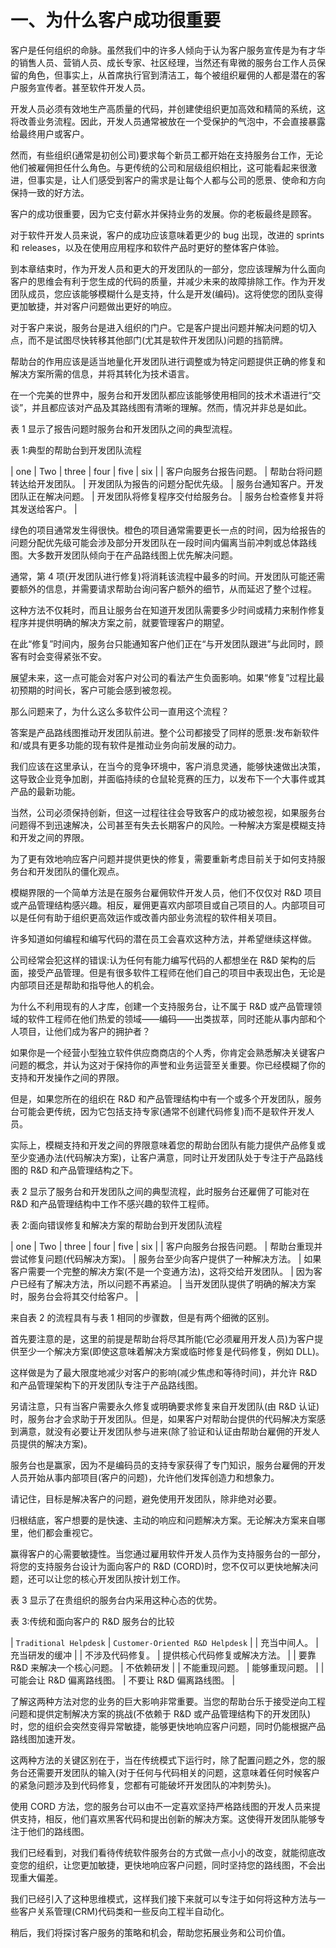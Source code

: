 # 一、为什么客户成功很重要

客户是任何组织的命脉。虽然我们中的许多人倾向于认为客户服务宣传是为有才华的销售人员、营销人员、成长专家、社区经理，当然还有卑微的服务台工作人员保留的角色，但事实上，从首席执行官到清洁工，每个被组织雇佣的人都是潜在的客户服务宣传者。甚至软件开发人员。

开发人员必须有效地生产高质量的代码，并创建使组织更加高效和精简的系统，这将改善业务流程。因此，开发人员通常被放在一个受保护的气泡中，不会直接暴露给最终用户或客户。

然而，有些组织(通常是初创公司)要求每个新员工都开始在支持服务台工作，无论他们被雇佣担任什么角色。与更传统的公司和层级组织相比，这可能看起来很激进，但事实是，让人们感受到客户的需求是让每个人都与公司的愿景、使命和方向保持一致的好方法。

客户的成功很重要，因为它支付薪水并保持业务的发展。你的老板最终是顾客。

对于软件开发人员来说，客户的成功应该意味着更少的 bug 出现，改进的 sprints 和 releases，以及在使用应用程序和软件产品时更好的整体客户体验。

到本章结束时，作为开发人员和更大的开发团队的一部分，您应该理解为什么面向客户的思维会有利于您生成的代码的质量，并减少未来的故障排除工作。作为开发团队成员，您应该能够模糊什么是支持，什么是开发(编码)。这将使您的团队变得更加敏捷，并对客户问题做出更好的响应。

对于客户来说，服务台是进入组织的门户。它是客户提出问题并解决问题的切入点，而不是试图尽快转移其他部门(尤其是软件开发团队)问题的挡箭牌。

帮助台的作用应该是适当地量化开发团队进行调整或为特定问题提供正确的修复和解决方案所需的信息，并将其转化为技术语言。

在一个完美的世界中，服务台和开发团队都应该能够使用相同的技术术语进行“交谈”，并且都应该对产品及其路线图有清晰的理解。然而，情况并非总是如此。

表 1 显示了报告问题时服务台和开发团队之间的典型流程。

表 1:典型的帮助台到开发团队流程

| one | Two | three | four | five | six |
| 客户向服务台报告问题。 | 帮助台将问题转达给开发团队。 | 开发团队为报告的问题分配优先级。 | 服务台通知客户。开发团队正在解决问题。 | 开发团队将修复程序交付给服务台。 | 服务台检查修复并将其发送给客户。 |

绿色的项目通常发生得很快。橙色的项目通常需要更长一点的时间，因为给报告的问题分配优先级可能会涉及部分开发团队在一段时间内偏离当前冲刺或总体路线图。大多数开发团队倾向于在产品路线图上优先解决问题。

通常，第 4 项(开发团队进行修复)将消耗该流程中最多的时间。开发团队可能还需要额外的信息，并需要请求帮助台询问客户额外的细节，从而延迟了整个过程。

这种方法不仅耗时，而且让服务台在知道开发团队需要多少时间或精力来制作修复程序并提供明确的解决方案之前，就要管理客户的期望。

在此“修复”时间内，服务台只能通知客户他们正在“与开发团队跟进”与此同时，顾客有时会变得紧张不安。

展望未来，这一点可能会对客户对公司的看法产生负面影响。如果“修复”过程比最初预期的时间长，客户可能会感到被忽视。

那么问题来了，为什么这么多软件公司一直用这个流程？

答案是产品路线图推动开发团队前进。整个公司都接受了同样的愿景:发布新软件和/或具有更多功能的现有软件是推动业务向前发展的动力。

我们应该在这里承认，在当今的竞争环境中，客户消息灵通，能够快速做出决策，这导致企业竞争加剧，并面临持续的仓鼠轮竞赛的压力，以发布下一个大事件或其产品的最新功能。

当然，公司必须保持创新，但这一过程往往会导致客户的成功被忽视，如果服务台问题得不到迅速解决，公司甚至有失去长期客户的风险。一种解决方案是模糊支持和开发之间的界限。

为了更有效地响应客户问题并提供更快的修复，需要重新考虑目前关于如何支持服务台和开发团队的僵化观点。

模糊界限的一个简单方法是在服务台雇佣软件开发人员，他们不仅仅对 R&D 项目或产品管理结构感兴趣。相反，雇佣更喜欢内部项目或自己项目的人。内部项目可以是任何有助于组织更高效运作或改善内部业务流程的软件相关项目。

许多知道如何编程和编写代码的潜在员工会喜欢这种方法，并希望继续这样做。

公司经常会犯这样的错误:认为任何有能力编写代码的人都想坐在 R&D 架构的后面，接受产品管理。但是有很多软件工程师在他们自己的项目中表现出色，无论是内部项目还是帮助和指导他人的机会。

为什么不利用现有的人才库，创建一个支持服务台，让不属于 R&D 或产品管理领域的软件工程师在他们热爱的领域——编码——出类拔萃，同时还能从事内部和个人项目，让他们成为客户的拥护者？

如果你是一个经营小型独立软件供应商商店的个人秀，你肯定会熟悉解决关键客户问题的概念，并认为这对于保持你的声誉和业务运营至关重要。你已经模糊了你的支持和开发操作之间的界限。

但是，如果您所在的组织在 R&D 和产品管理结构中有一个或多个开发团队，服务台可能会更传统，因为它包括支持专家(通常不创建代码修复)而不是软件开发人员。

实际上，模糊支持和开发之间的界限意味着您的帮助台团队有能力提供产品修复或至少变通办法(代码解决方案)，让客户满意，同时让开发团队处于专注于产品路线图的 R&D 和产品管理结构之下。

表 2 显示了服务台和开发团队之间的典型流程，此时服务台还雇佣了可能对在 R&D 和产品管理结构中工作不感兴趣的软件工程师。

表 2:面向错误修复和解决方案的帮助台到开发团队流程

| one | Two | three | four | five | six |
| 客户向服务台报告问题。 | 帮助台重现并尝试修复问题(代码解决方案)。 | 服务台至少向客户提供了一种解决方法。 | 如果客户需要一个完整的解决方案(不是一个变通方法)，这将交给开发团队。 | 因为客户已经有了解决方法，所以问题不再紧迫。 | 当开发团队提供了明确的解决方案时，服务台会将其交付给客户。 |

来自表 2 的流程具有与表 1 相同的步骤数，但是有两个细微的区别。

首先要注意的是，这里的前提是帮助台将尽其所能(它必须雇用开发人员)为客户提供至少一个解决方案(即使这意味着解决方案或临时修复是代码修复，例如 DLL)。

这样做是为了最大限度地减少对客户的影响(减少焦虑和等待时间)，并允许 R&D 和产品管理架构下的开发团队专注于产品路线图。

另请注意，只有当客户需要永久修复或明确要求修复来自开发团队(由 R&D 认证)时，服务台才会求助于开发团队。但是，如果客户对帮助台提供的代码解决方案感到满意，就没有必要让开发团队参与进来(除了验证和认证由帮助台雇佣的开发人员提供的解决方案)。

服务台也是赢家，因为不是编码员的支持专家获得了专门知识，服务台雇佣的开发人员开始从事内部项目(客户的问题)，允许他们发挥创造力和想象力。

请记住，目标是解决客户的问题，避免使用开发团队，除非绝对必要。

归根结底，客户想要的是快速、主动的响应和问题解决方案。无论解决方案来自哪里，他们都会重视它。

赢得客户的心需要敏捷性。当您通过雇用软件开发人员作为支持服务台的一部分，将您的支持服务台设计为面向客户的 R&D (CORD)时，您不仅可以更快地解决问题，还可以让您的核心开发团队按计划工作。

表 3 显示了在贵组织的服务台内采用这种心态的优势。

表 3:传统和面向客户的 R&D 服务台的比较

| `Traditional Helpdesk` | `Customer-Oriented R&D Helpdesk` |
| 充当中间人。 | 充当研发的缓冲 |
| 不涉及代码修复。 | 提供核心代码修复或解决方法。 |
| 要靠 R&D 来解决一个核心问题。 | 不依赖研发 |
| 不能重现问题。 | 能够重现问题。 |
| 可能会让 R&D 偏离路线图。 | 不要让 R&D 偏离路线图。 |

了解这两种方法对您的业务的巨大影响非常重要。当您的帮助台乐于接受逆向工程问题和提供定制解决方案的挑战(不依赖于 R&D 或产品管理结构下的开发团队)时，您的组织会突然变得异常敏捷，能够更快地响应客户问题，同时仍能根据产品路线图加速开发。

这两种方法的关键区别在于，当在传统模式下运行时，除了配置问题之外，您的服务台还需要开发团队的输入(对于任何与代码相关的问题，这意味着任何时候客户的紧急问题涉及到代码修复，您都有可能破坏开发团队的冲刺势头)。

使用 CORD 方法，您的服务台可以由不一定喜欢坚持严格路线图的开发人员来提供支持，相反，他们喜欢黑客代码和提出创新的解决方案。这使得开发团队能够专注于他们的路线图。

我们已经看到，对我们看待传统软件服务台的方式做一点小小的改变，就能彻底改变您的组织，让您更加敏捷，更快地响应客户问题，同时坚持您的路线图，不会出现重大偏差。

我们已经引入了这种思维模式，这样我们接下来就可以专注于如何将这种方法与一些客户关系管理(CRM)代码类和一些反向工程半自动化。

稍后，我们将探讨客户服务的策略和机会，帮助您拓展业务和公司价值。